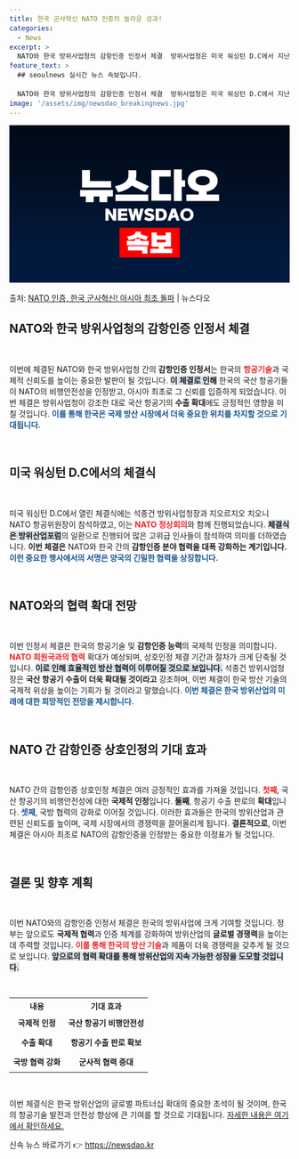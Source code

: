 ```yaml
---
title: 한국 군사혁신 NATO 인증의 놀라운 성과!
categories:
  - News
excerpt: >
  NATO와 한국 방위사업청의 감항인증 인정서 체결  방위사업청은 미국 워싱턴 D.C에서 지난 9일(현지시각)…
feature_text: >
  ## seoulnews 실시간 뉴스 속보입니다.

  NATO와 한국 방위사업청의 감항인증 인정서 체결  방위사업청은 미국 워싱턴 D.C에서 지난 9일(현지시각)…
image: '/assets/img/newsdao_breakingnews.jpg'
---
```


![뉴스다오 속보](/assets/img/newsdao_breakingnews.jpg)

<p>출처: <a href="https://newsdao.kr/4798" rel="dofollow">NATO 인증, 한국 군사혁신! 아시아 최초 돌파</a> | 뉴스다오</p>

<h2 data-ke-size="size26">NATO와 한국 방위사업청의 감항인증 인정서 체결</h2>

<p data-ke-size="size16">&nbsp;</p>

이번에 체결된 NATO와 한국 방위사업청 간의 <b>감항인증 인정서</b>는 한국의 <b><span style="color: #ee2323;">항공기술</span></b>과 국제적 신뢰도를 높이는 중요한 발판이 될 것입니다. <b><span style="background-color: #21538527;">이 체결로 인해</span></b> 한국의 국산 항공기들이 NATO의 비행안전성을 인정받고, 아시아 최초로 그 신뢰를 입증하게 되었습니다. 이번 체결은 방위사업청이 강조한 대로 국산 항공기의 <b>수출 확대</b>에도 긍정적인 영향을 미칠 것입니다. <b><span style="color: #1a5490;">이를 통해 한국은 국제 방산 시장에서 더욱 중요한 위치를 차지할 것으로 기대됩니다.</span></b> 

<p data-ke-size="size16">&nbsp;</p>

<h2 data-ke-size="size26">미국 워싱턴 D.C에서의 체결식</h2>

<p data-ke-size="size16">&nbsp;</p>

미국 워싱턴 D.C에서 열린 체결식에는 석종건 방위사업청장과 지오르지오 치오니 NATO 항공위원장이 참석하였고, 이는 <b><span style="color: #ee2323;">NATO 정상회의</span></b>와 함께 진행되었습니다. <b><span style="background-color: #21538527;">체결식은 방위산업포럼</span></b>의 일환으로 진행되어 많은 고위급 인사들이 참석하여 의미를 더하였습니다. <b>이번 체결은</b> NATO와 한국 간의 <b>감항인증 분야 협력을 대폭 강화하는 계기입니다.</b> <b><span style="color: #1a5490;">이런 중요한 행사에서의 서명은 양국의 긴밀한 협력을 상징합니다.</span></b> 

<p data-ke-size="size16">&nbsp;</p>

<h2 data-ke-size="size26">NATO와의 협력 확대 전망</h2>

<p data-ke-size="size16">&nbsp;</p>

이번 인정서 체결은 한국의 항공기술 및 <b>감항인증 능력</b>의 국제적 인정을 의미합니다. <b><span style="color: #ee2323;">NATO 회원국과의 협력</span></b> 확대가 예상되며, 상호인정 체결 기간과 절차가 크게 단축될 것입니다. <b><span style="background-color: #21538527;">이로 인해 효율적인 방산 협력이 이루어질 것으로 보입니다.</span></b> 석종건 방위사업청장은 <b>국산 항공기 수출이 더욱 확대될 것이라고</b> 강조하며, 이번 체결이 한국 방산 기술의 국제적 위상을 높이는 기회가 될 것이라고 말했습니다. <b><span style="color: #1a5490;">이번 체결은 한국 방위산업의 미래에 대한 희망적인 전망을 제시합니다.</span></b>

<p data-ke-size="size16">&nbsp;</p>

<h2 data-ke-size="size26">NATO 간 감항인증 상호인정의 기대 효과</h2>

<p data-ke-size="size16">&nbsp;</p>

NATO 간의 감항인증 상호인정 체결은 여러 긍정적인 효과를 가져올 것입니다. <b><span style="color: #ee2323;">첫째</span></b>, 국산 항공기의 비행안전성에 대한 <b>국제적 인정</b>입니다. <b><span style="background-color: #21538527;">둘째</span></b>, 항공기 수출 판로의 <b>확대</b>입니다. <b><span style="color: #1a5490;">셋째</span></b>, 국방 협력의 강화로 이어질 것입니다. 이러한 효과들은 한국의 방위산업과 관련된 신뢰도를 높이며, 국제 시장에서의 경쟁력을 끌어올리게 됩니다. <b>결론적으로</b>, 이번 체결은 아시아 최초로 NATO의 감항인증을 인정받는 중요한 이정표가 될 것입니다. 

<p data-ke-size="size16">&nbsp;</p>

<h2 data-ke-size="size26">결론 및 향후 계획</h2>

<p data-ke-size="size16">&nbsp;</p>

이번 NATO와의 감항인증 인정서 체결은 한국의 방위사업에 크게 기여할 것입니다. 정부는 앞으로도 <b>국제적 협력</b>과 인증 체계를 강화하여 방위산업의 <b>글로벌 경쟁력</b>을 높이는 데 주력할 것입니다. <b><span style="color: #ee2323;">이를 통해 한국의 방산 기술</span></b>과 제품이 더욱 경쟁력을 갖추게 될 것으로 보입니다. <b><span style="background-color: #21538527;">앞으로의 협력 확대를 통해 방위산업의 지속 가능한 성장을 도모할 것입니다.</span></b> 

<p data-ke-size="size16">&nbsp;</p>

<table>
  <tr>
    <th style="text-align: center;">내용</th>
    <th style="text-align: center;">기대 효과</th>
  </tr>
  <tr>
    <td style="text-align: center; height: 30px;"><b>국제적 인정</b></td>
    <td style="text-align: center; height: 30px;"><b>국산 항공기 비행안전성</b></td>
  </tr>
  <tr>
    <td style="text-align: center; height: 30px;"><b>수출 확대</b></td>
    <td style="text-align: center; height: 30px;"><b>항공기 수출 판로 확보</b></td>
  </tr>
  <tr>
    <td style="text-align: center; height: 30px;"><b>국방 협력 강화</b></td>
    <td style="text-align: center; height: 30px;"><b>군사적 협력 증대</b></td>
  </tr>
</table>

<p data-ke-size="size16">&nbsp;</p>

이번 체결식은 한국 방위산업의 글로벌 파트너십 확대의 중요한 초석이 될 것이며, 한국의 항공기술 발전과 안전성 향상에 큰 기여를 할 것으로 기대됩니다. <a href="https://newsdao.kr/4798">자세한 내용은 여기에서 확인하세요.</a> 

신속 뉴스 바로가기 👉 <a href="https://newsdao.kr" rel="dofollow">https://newsdao.kr</a>


